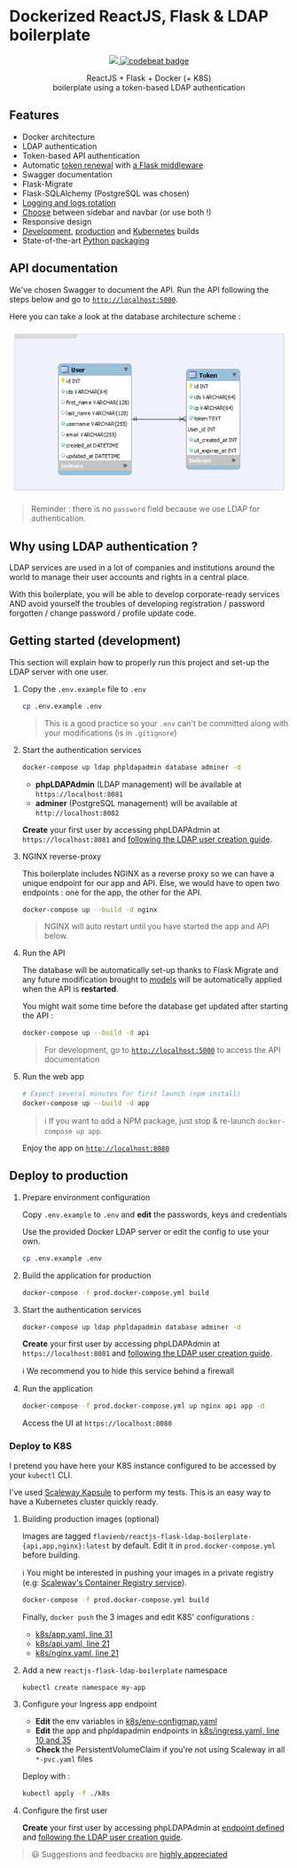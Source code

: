 # Dockerized ReactJS, Flask & LDAP boilerplate

<p align="center">
    <a href="https://travis-ci.com/flavienbwk/reactjs-flask-ldap-boilerplate" target="_blank">
        <img src="https://travis-ci.org/flavienbwk/reactjs-flask-ldap-boilerplate.svg?branch=master"/>
    </a>
    <a href="https://codebeat.co/projects/github-com-flavienbwk-reactjs-flask-ldap-boilerplate-master"><img alt="codebeat badge" src="https://codebeat.co/badges/940a0bd0-5aa5-4f96-b6fc-39b6e1b7e14b" /></a>
</p>
<p align="center">ReactJS + Flask + Docker (+ K8S)<br/>boilerplate using a token-based LDAP authentication</p>

## Features

- Docker architecture
- LDAP authentication
- Token-based API authentication
- Automatic [token renewal](./api/app/src/service/auth_service.py#L43) with [a Flask middleware](./api/app/src/service/auth_service.py#L30)
- Swagger documentation
- Flask-Migrate
- Flask-SQLAlchemy (PostgreSQL was chosen)
- [Logging and logs rotation](./api/app/src/utils/Logger.py#L12)
- [Choose](./app/app/src/App.js#L65) between sidebar and navbar (or use both !)
- Responsive design
- [Development](./docker-compose.yml), [production](./prod.docker-compose.yml) and [Kubernetes](./k8s) builds
- State-of-the-art [Python packaging](./api/app/setup.py)

## API documentation

We've chosen Swagger to document the API. Run the API following the steps below and go to [`http://localhost:5000`](http://localhost:5000).

Here you can take a look at the database architecture scheme :

<p align="center">
    <img src="./api/database.png"/>
</p>

> Reminder : there is no `password` field because we use LDAP for authentication.

## Why using LDAP authentication ?

LDAP services are used in a lot of companies and institutions around the world to manage their user accounts and rights in a central place.

With this boilerplate, you will be able to develop corporate-ready services AND avoid yourself the troubles of developing registration / password forgotten / change password / profile update code.

## Getting started (development)

This section will explain how to properly run this project and set-up the LDAP server with one user.

1. Copy the `.env.example` file to `.env`

    ```bash
    cp .env.example .env
    ```

    > This is a good practice so your `.env` can't be committed along with your modifications (is in `.gitignore`)

2. Start the authentication services

    ```bash
    docker-compose up ldap phpldapadmin database adminer -d
    ```

   - **phpLDAPAdmin** (LDAP management) will be available at `https://localhost:8081`
   - **adminer** (PostgreSQL management) will be available at `http://localhost:8082`

    **Create** your first user by accessing phpLDAPAdmin at `https://localhost:8081` and [following the LDAP user creation guide](./CREATE_LDAP_USER.md).

3. NGINX reverse-proxy

    This boilerplate includes NGINX as a reverse proxy so we can have a unique endpoint for our app and API. Else, we would have to open two endpoints : one for the app, the other for the API.

    ```bash
    docker-compose up --build -d nginx
    ```

    > NGINX will auto restart until you have started the app and API below.

4. Run the API

    The database will be automatically set-up thanks to Flask Migrate and any future modification brought to [models](./api/app/src/model) will be automatically applied when the API is **restarted**.

    You might wait some time before the database get updated after starting the API :

    ```bash
    docker-compose up --build -d api
    ```

    > For development, go to [`http://localhost:5000`](http://localhost:5000) to access the API documentation

5. Run the web app

    ```bash
    # Expect several minutes for first launch (npm install)
    docker-compose up --build -d app
    ```

    > :information_source: If you want to add a NPM package, just stop & re-launch `docker-compose up app`.

    Enjoy the app on [`http://localhost:8080`](http://localhost:8080)

## Deploy to production

1. Prepare environment configuration

    Copy `.env.example` to `.env` and **edit** the passwords, keys and credentials

    Use the provided Docker LDAP server or edit the config to use your own.

    ```bash
    cp .env.example .env
    ```

2. Build the application for production

    ```bash
    docker-compose -f prod.docker-compose.yml build
    ```

3. Start the authentication services

    ```bash
    docker-compose up ldap phpldapadmin database adminer -d
    ```

    **Create** your first user by accessing phpLDAPAdmin at `https://localhost:8081` and [following the LDAP user creation guide](./CREATE_LDAP_USER.md).

    :information_source: We recommend you to hide this service behind a firewall

4. Run the application

    ```bash
    docker-compose -f prod.docker-compose.yml up nginx api app -d
    ```

    Access the UI at `https://localhost:8080`

### Deploy to K8S

I pretend you have here your K8S instance configured to be accessed by your `kubectl` CLI.

I've used [Scaleway Kapsule](https://www.scaleway.com/en/kubernetes-kapsule) to perform my tests. This is an easy way to have a Kubernetes cluster quickly ready.

1. Building production images (optional)

    Images are tagged `flavienb/reactjs-flask-ldap-boilerplate-{api,app,nginx}:latest` by default. Edit it in `prod.docker-compose.yml` before building.

    :information_source: You might be interested in pushing your images in a private registry (e.g: [Scaleway's Container Registry service](https://www.scaleway.com/en/container-registry/)).

    ```bash
    docker-compose -f prod.docker-compose.yml build
    ```

    Finally, `docker push` the 3 images and edit K8S' configurations :

    - [k8s/app.yaml, line 31](k8s/app.yaml#L31)
    - [k8s/api.yaml, line 21](k8s/api.yaml#L21)
    - [k8s/nginx.yaml, line 21](k8s/nginx.yaml#L21)

2. Add a new `reactjs-flask-ldap-boilerplate` namespace

    ```bash
    kubectl create namespace my-app
    ```

3. Configure your Ingress app endpoint

    - **Edit** the env variables in [k8s/env-configmap.yaml](./k8s/env-configmap.yaml)
    - **Edit** the app and phpldapadmin endpoints in [k8s/ingress.yaml, line 10 and 35](./k8s/ingress.yaml#L10)
    - **Check** the PersistentVolumeClaim if you're not using Scaleway in all `*-pvc.yaml` files

    Deploy with :

    ```bash
    kubectl apply -f ./k8s
    ```

4. Configure the first user

    **Create** your first user by accessing phpLDAPAdmin at [endpoint defined](./k8s/ingress.yaml#L35) and [following the LDAP user creation guide](./CREATE_LDAP_USER.md).

> :smiley: Suggestions and feedbacks are [highly appreciated](https://github.com/flavienbwk/reactjs-flask-ldap-boilerplate/issues/new)
